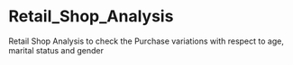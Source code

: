 # Retail_Shop_Analysis
Retail Shop Analysis to check the Purchase variations with respect to age, marital status and gender
